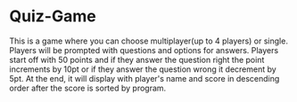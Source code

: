 # Quiz-Game
This is a game where you can choose multiplayer(up to 4 players) or single. Players will be prompted with questions and options for answers. Players start off with 50 points and if they answer the question right the point increments by 10pt or if they answer the question wrong it decrement by 5pt. At the end, it will display with player's name and score in descending order after the score is sorted by program.
